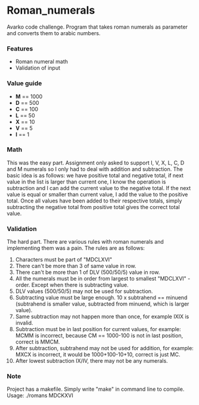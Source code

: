 # Roman_numerals
Avarko code challenge. Program that takes roman numerals as parameter and converts them to arabic numbers.

### Features
- Roman numeral math
- Validation of input

### Value guide
- **M** == 1000
- **D** == 500
- **C** == 100
- **L** == 50
- **X** == 10
- **V** == 5
- **I** == 1

### Math
This was the easy part. Assignment only asked to support I, V, X, L, C, D and M numerals so I only had to deal with addition and subtraction. The basic idea is as follows: we have positive total and negative total, if next value in the list is larger than current one, I know the operation is subtraction and I can add the current value to the negative total. If the next value is equal or smaller than current value, I add the value to the positive total. Once all values have been added to their respective totals, simply subtracting the negative total from positive total gives the correct total value.

### Validation
The hard part. There are various rules with roman numerals and implementing them was a pain. The rules are as follows:
1. Characters must be part of "MDCLXVI"
2. There can't be more than 3 of same value in row.
3. There can't be more than 1 of DLV (500/50/5) value in row.
4. All the numerals must be in order from largest to smallest "MDCLXVI" -order. Except when there is subtracting value.
5. DLV values (500/50/5) may not be used for subtraction.
6. Subtracting value must be large enough. 10 x subtrahend == minuend (subtrahend is smaller value, subtracted from minuend, which is larger value).
7. Same subtraction may not happen more than once, for example IXIX is invalid.
8. Subtraction must be in last position for current values, for example: MCMM is incorrect, because CM == 1000-100 is not in last position, correct is MMCM.
9. After subtraction, subtrahend may not be used for addition, for example: MXCX is incorrect, it would be 1000+100-10+10, correct is just MC.
10. After lowest subtraction IX/IV, there may not be any numerals.

### Note
Project has a makefile. Simply write "make" in command line to compile.
Usage: ./romans MDCKXVI
